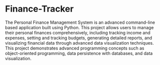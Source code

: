 # Finance-Tracker
The Personal Finance Management System is an advanced command-line based application built using Python. This project allows users to manage their personal finances comprehensively, including tracking income and expenses, setting and tracking budgets, generating detailed reports, and visualizing financial data through advanced data visualization techniques. This project demonstrates advanced programming concepts such as object-oriented programming, data persistence with databases, and data visualization.
